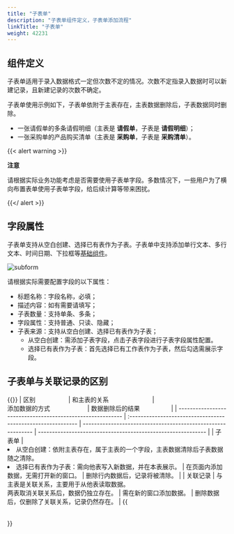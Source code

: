 ```yaml
---
title: "子表单"
description: "子表单组件定义，子表单添加流程"
linkTitle: "子表单"
weight: 42231
---
```


## 组件定义

子表单适用于录入数据格式一定但次数不定的情况。次数不定指录入数据时可以新建记录，且新建记录的次数不确定。

子表单使用示例如下，子表单依附于主表存在，主表数据删除后，子表数据同时删除。

- 一张请假单的多条请假明细（主表是 **请假单**，子表是 **请假明细**）；
- 一张采购单的产品购买清单（主表是 **采购单**，子表是 **采购清单**）。

{{< alert warning >}}

**注意**

请根据实际业务功能考虑是否需要使用子表单字段。多数情况下，一些用户为了横向布置表单使用子表单字段，给后续计算等带来困扰。

{{</ alert >}}

## 字段属性

子表单支持从空白创建、选择已有表作为子表。子表单中支持添加单行文本、多行文本、时间日期、下拉框等[基础组件](../../../../../../manual/form/component/basic/)。

![subform](/images/manual/component/subform.png)

请根据实际需要配置字段的以下属性：

- 标题名称：字段名称，必填；
- 描述内容：如有需要请填写；
- 子表数量：支持单条、多条；
- 字段属性：支持普通、只读、隐藏；
- 子表来源：支持从空白创建、选择已有表作为子表；
  - 从空白创建：需添加子表字段，点击子表字段进行子表字段属性配置。
  - 选择已有表作为子表：首先选择已有工作表作为子表，然后勾选需展示字段。

## 子表单与关联记录的区别
{{<table >}}
| <span style="display:inline-block;width:100px">区别</span> | <span style="display:inline-block;width:180px">和主表的关系</span> | <span style="display:inline-block;width:180px">添加数据的方式</span> | <span style="display:inline-block;width:180px">数据删除后的结果</span> |
| ---------------------------------------------------------- | :----------------------------------------------------------- | ------------------------------------------------------------ | ------------------------------------------------------------ |
| 子表单                                                     | <li>从空白创建：依附主表存在，属于主表的一个字段，主表数据清除后子表数据随之清除。<li>选择已有表作为子表：需向他表写入新数据，并在本表展示。 | 在页面内添加数据，无需打开新的窗口。                         | 删除行内数据后，记录将被清除。                               |
| 关联记录                                                   | 与主表是关联关系，主要用于从他表读取数据。<br/>两表取消关联关系后，数据仍独立存在。 | 需在新的窗口添加数据。                                       | 删除数据后，仅删除了关联关系，记录仍然存在。                 |
{{</table >}}
